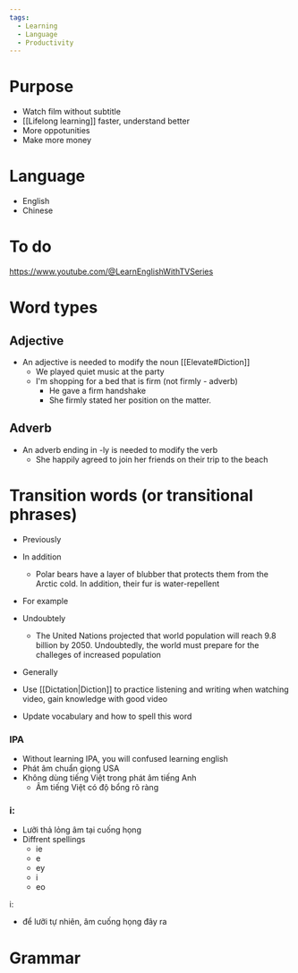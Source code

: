```yaml
---
tags:
  - Learning
  - Language
  - Productivity
---
```

# Purpose

- Watch film without subtitle
- [[Lifelong learning]] faster, understand better
- More oppotunities
- Make more money

# Language

- English
- Chinese

# To do

https://www.youtube.com/@LearnEnglishWithTVSeries

# Word types

## Adjective

- An adjective is needed to modify the noun [[Elevate#Diction]]
	- We played quiet music at the party
	- I'm shopping for a bed that is firm (not firmly - adverb)
		- He gave a firm handshake
		- She firmly stated her position on the matter.
## Adverb

- An adverb ending in -ly is needed to modify the verb
	- She happily agreed to join her friends on their trip to the beach

# Transition words (or transitional phrases)

- Previously
- In addition
	- Polar bears have a layer of blubber that protects them from the Arctic cold. In addition, their fur is water-repellent
- For example
- Undoubtely
	- The United Nations projected that world population will reach 9.8 billion by 2050. Undoubtedly, the world must prepare for the challeges of increased population
- Generally

- Use [[Dictation|Diction]] to practice listening and writing when watching video, gain knowledge with good video
- Update vocabulary and how to spell this word

### IPA

- Without learning IPA, you will confused learning english
- Phát âm chuẩn giọng USA
- Không dùng tiếng Việt trong phát âm tiếng Anh
	- Âm tiếng Việt có độ bổng rõ ràng

### i:

- Lưỡi thả lỏng âm tại cuống họng
- Diffrent spellings
	- ie
	- e
	- ey
	- i
	- eo

i:

- để lưỡi tự nhiên, âm cuống họng đây ra 

# Grammar